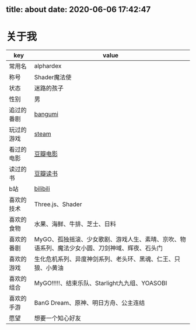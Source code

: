 title: about
date: 2020-06-06 17:42:47
---
# 关于我

| key | value |
| --- | --- |
| 常用名 | alphardex |
| 称号 | Shader魔法使 |
| 状态 | 迷路的孩子 |
| 性别 | 男 |
| 追过的番剧 | [bangumi](https://bangumi.tv/anime/list/399538/collect) |
| 玩过的游戏 | [steam](https://steamcommunity.com/id/namelesswang) |
| 看过的电影 | [豆瓣电影](https://movie.douban.com/mine?status=collect) |
| 读过的书 | [豆瓣读书](https://book.douban.com/mine?status=collect) |
| b站 | [bilibili](https://space.bilibili.com/1723319) |
| 喜欢的技术 | Three.js、Shader |
| 喜欢的食物 | 水果、海鲜、牛排、芝士、日料 |
| 喜欢的番剧 | MyGO、孤独摇滚、少女歌剧、游戏人生、素晴、京吹、物语系列、魔法少女小圆、刀剑神域、辉夜、石头门 |
| 喜欢的游戏 | 生化危机系列、异度神剑系列、老头环、黑魂、仁王、只狼、小黄油 |
| 喜欢的组合 | MyGO!!!!!、结束乐队、Starlight九九组、YOASOBI |
| 喜欢的手游 | BanG Dream、原神、明日方舟、公主连结 |
| 愿望 | 想要一个知心好友 |